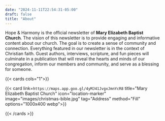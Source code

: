 ```yaml
---
date: "2024-11-11T22:54:31-05:00"
draft: false
title: "About"
---
```


Hope & Harmony is the official newsletter of **Mary Elizabeth Baptist Church**. The vision of this newsletter is to provide engaging and informative content about our church. The goal is to create a sense of community and connection. Everything featured in our newsletter is in the context of Christian faith. Guest authors, interviews, scripture, and fun pieces will culminate in a publication that will reveal the hearts and minds of our congregation, inform our members and community, and serve as a blessing for someone.

{{< cards cols="1">}}

{{< card
link=`https://maps.app.goo.gl/4yMJ41JvgxJmnYcR8`
title="Mary Elizabeth Baptist Church"
icon="location-marker"
image="images/christmas-bible.jpg"
tag="Address"
method="Fill"
options="1000x400 webp">}}

{{< /cards >}}
